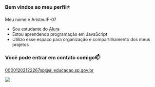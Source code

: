 ### Bem vindos ao meu perfil⭐

Meu nome é AristeuIF-07

- Sou estudante do [Alura](https:/www.alura.com.br)
- Estou aprendendo programação em JavaScript
- Utilizo esse espaço para organização e compartilhamento dos meus projetos

### Você pode entrar em contato comigo📫

00001202122267sp@al.educacao.sp.gov.br



![](https://media1.tenor.com/m/aD-zgSQueGgAAAAC/alvin-chipmunks.gif)
